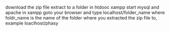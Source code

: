 download the zip file
extract to a folder in htdooc xampp
start mysql and apache in xampp 
goto your browser and type localhost/folder_name
where foldr_name is the name of the folder where you extracted the zip file to, 
example loaclhost/phasy